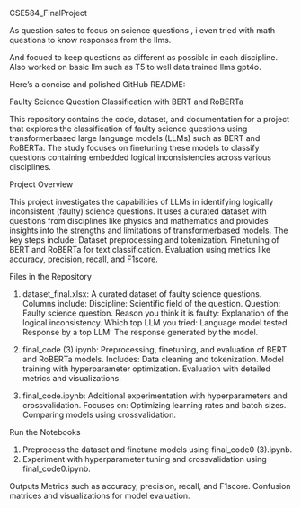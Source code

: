  CSE584_FinalProject

As question sates to focus on science questions , i even tried with math questions to know responses from the llms.

And focued to keep questions as different as possible in each discipline.
Also worked on basic llm such as T5 to well data trained llms gpt4o.

Here’s a concise and polished GitHub README:



 Faulty Science Question Classification with BERT and RoBERTa

This repository contains the code, dataset, and documentation for a project that explores the classification of faulty science questions using transformerbased large language models (LLMs) such as BERT and RoBERTa. The study focuses on finetuning these models to classify questions containing embedded logical inconsistencies across various disciplines.



 Project Overview

This project investigates the capabilities of LLMs in identifying logically inconsistent (faulty) science questions. It uses a curated dataset with questions from disciplines like physics and mathematics and provides insights into the strengths and limitations of transformerbased models. The key steps include:
 Dataset preprocessing and tokenization.
 Finetuning of BERT and RoBERTa for text classification.
 Evaluation using metrics like accuracy, precision, recall, and F1score.



 Files in the Repository

1. dataset_final.xlsx:
    A curated dataset of faulty science questions.
    Columns include:
      Discipline: Scientific field of the question.
      Question: Faulty science question.
      Reason you think it is faulty: Explanation of the logical inconsistency.
      Which top LLM you tried: Language model tested.
      Response by a top LLM: The response generated by the model.

2. final_code (3).ipynb:
    Preprocessing, finetuning, and evaluation of BERT and RoBERTa models.
    Includes:
      Data cleaning and tokenization.
      Model training with hyperparameter optimization.
      Evaluation with detailed metrics and visualizations.

3. final_code.ipynb:
    Additional experimentation with hyperparameters and crossvalidation.
    Focuses on:
      Optimizing learning rates and batch sizes.
      Comparing models using crossvalidation.




 Run the Notebooks
1. Preprocess the dataset and finetune models using final_code0 (3).ipynb.
2. Experiment with hyperparameter tuning and crossvalidation using final_code0.ipynb.

 Outputs
 Metrics such as accuracy, precision, recall, and F1score.
 Confusion matrices and visualizations for model evaluation.
